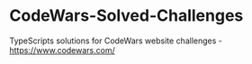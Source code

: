 # CodeWars-Solved-Challenges
TypeScripts solutions for CodeWars website challenges - https://www.codewars.com/
